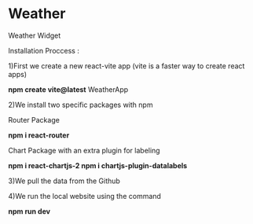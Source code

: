 # Weather
Weather Widget 


Installation Proccess : 

1)First we create a new react-vite app (vite is a faster way to create react apps)

**npm create vite@latest** WeatherApp 

2)We install two specific packages with npm 

Router Package

**npm i react-router**

Chart Package with an extra plugin for labeling

**npm i react-chartjs-2
npm i chartjs-plugin-datalabels**

3)We pull the data from the Github 

4)We run the local website using the command

**npm run dev** 
